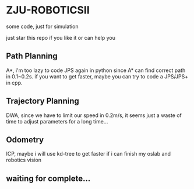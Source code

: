 # ZJU-ROBOTICSII

some code, just for simulation

just star this repo if you like it or can help you

## Path Planning

A*, i'm too lazy to code JPS again in python since A* can find correct path in 0.1~0.2s. if you want to get faster, maybe you can try to code a JPS/JPS+ in cpp.

## Trajectory Planning 

DWA, since we have to limit our speed in 0.2m/s, it seems just a waste of time to adjust parameters for a long time...

## Odometry

ICP, maybe i will use kd-tree to get faster if i can finish my oslab and robotics vision

## waiting for complete...
